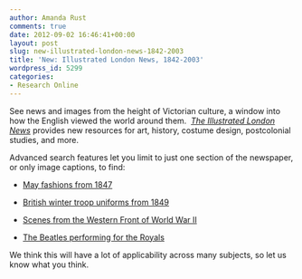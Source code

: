 ```yaml
---
author: Amanda Rust
comments: true
date: 2012-09-02 16:46:41+00:00
layout: post
slug: new-illustrated-london-news-1842-2003
title: 'New: Illustrated London News, 1842-2003'
wordpress_id: 5299
categories:
- Research Online
---
```


See news and images from the height of Victorian culture, a window into how the English viewed the world around them.  [_The_ _Illustrated London News_](http://0-find.galegroup.com.ilsprod.lib.neu.edu/iln/dispBasicSearch.do?prodId=ILN&userGroupName=mlin_b_northest) provides new resources for art, history, costume design, postcolonial studies, and more.

Advanced search features let you limit to just one section of the newspaper, or only image captions, to find:



	
  * [May fashions from 1847](http://0-find.galegroup.com.ilsprod.lib.neu.edu/iln/infomark.do?docType=LTO&docLevel=FASCIMILE&tabID=T003&searchType=AdvancedSearchForm&type=multipage&version=1.0&contentSet=LTO&prodId=ILN&userGroupName=mlin_b_northest&docPage=article&docId=HN3100016779&source=gale&searchType=BasicSearchForm)

	
  * [British winter troop uniforms from 1849](http://0-find.galegroup.com.ilsprod.lib.neu.edu/iln/infomark.do?docType=LTO&docLevel=FASCIMILE&tabID=T003&searchType=AdvancedSearchForm&type=multipage&version=1.0&contentSet=LTO&prodId=ILN&userGroupName=mlin_b_northest&docPage=article&docId=HN3100021291&source=gale&searchType=BasicSearchForm)

	
  * [Scenes from the Western Front of World War II](http://0-find.galegroup.com.ilsprod.lib.neu.edu/iln/infomark.do?docType=LTO&docLevel=FASCIMILE&tabID=T003&searchType=AdvancedSearchForm&type=multipage&version=1.0&contentSet=LTO&prodId=ILN&userGroupName=mlin_b_northest&docPage=article&docId=HN3100337291&source=gale&searchType=BasicSearchForm)

	
  * [The Beatles performing for the Royals](http://0-find.galegroup.com.ilsprod.lib.neu.edu/iln/infomark.do?docType=LTO&docLevel=FASCIMILE&tabID=T003&searchType=AdvancedSearchForm&type=multipage&version=1.0&contentSet=LTO&prodId=ILN&userGroupName=mlin_b_northest&docPage=article&docId=HN3100402165&source=gale&searchType=BasicSearchForm)


We think this will have a lot of applicability across many subjects, so let us know what you think.
